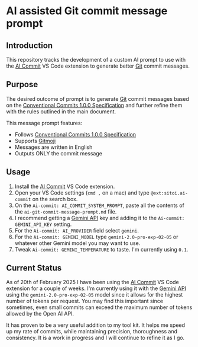 # AI assisted Git commit message prompt

## Introduction

This repository tracks the development of a custom AI prompt to use with the [AI Commit](https://marketplace.visualstudio.com/items?itemName=Sitoi.ai-commit) VS Code extension to generate better [Git](https://git-scm.com) commit messages.

## Purpose

The desired outcome of prompt is to generate [Git](https://git-scm.com) commit messages based on the [Conventional Commits 1.0.0 Specification](https://www.conventionalcommits.org/en/v1.0.0/) and further refine them with the rules outlined in the main document.

This message prompt features:

- Follows [Conventional Commits 1.0.0 Specification](https://www.conventionalcommits.org/en/v1.0.0/)
- Supports [Gitmoji](https://github.com/carloscuesta/gitmoji)
- Messages are written in English
- Outputs ONLY the commit message

## Usage

1. Install the [AI Commit](https://marketplace.visualstudio.com/items?itemName=Sitoi.ai-commit) VS Code extension.
2. Open your VS Code settings (`cmd ,` on a mac) and type `@ext:sitoi.ai-commit` on the search box.
3. On the `Ai-commit: AI_COMMIT_SYSTEM_PROMPT`, paste all the contents of the `ai-git-commit-message-prompt.md` file.
4. I recommend getting a [Gemini API](https://ai.google.dev) key and adding it to the `Ai-commit: GEMINI_API_KEY` setting.
5. For the `Ai-commit: AI_PROVIDER` field select `gemini`.
6. For the `Ai-commit: GEMINI_MODEL` type `gemini-2.0-pro-exp-02-05` or whatever other Gemini model you may want to use.
7. Tweak `Ai-commit: GEMINI_TEMPERATURE` to taste. I'm currently using `0.1`.

## Current Status

As of 20th of February 2025 I have been using the [AI Commit](https://marketplace.visualstudio.com/items?itemName=Sitoi.ai-commit) VS Code extension for a couple of weeks. I'm currently using it with the [Gemini API](https://ai.google.dev) using the `gemini-2.0-pro-exp-02-05` model since it allows for the highest number of tokens per request. You may find this important since sometimes, even small commits can exceed the maximum number of tokens allowed by the Open AI API.

It has proven to be a very useful addition to my tool kit. It helps me speed up my rate of commits, while maintaining precision, thoroughness and consistency. It is a work in progress and I will continue to refine it as I go.
